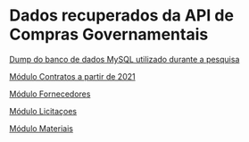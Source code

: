# Dados recuperados da API de Compras Governamentais

[Dump do banco de dados MySQL utilizado durante a pesquisa](Dump%20do%20Banco%20Mysql)

[Módulo Contratos a partir de 2021](M%C3%B3dulo%20Contratos%20a%20partir%20de%202021)

[Módulo Fornecedores]()

[Módulo Licitaçoes]()

[Módulo Materiais]()
